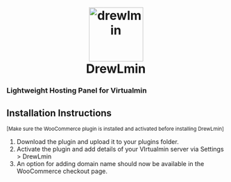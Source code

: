 <h1 align="center">
  <a href="https://software.shillongtitude.com/drewlmin" target="_blank">
    <img src="https://shillongtitude.com/wp-content/uploads/2021/08/drewlmin-logo.png" align="center" width="125px" alt="drewlmin" style="max-width: 100%;"/>
  </a>
  <br/>
  DrewLmin
</h1>
<h3>Lightweight Hosting Panel for Virtualmin</h3>

Installation Instructions
----

<sub>[Make sure the WooCommerce plugin is installed and activated before installing DrewLmin]</sub>

1. Download the plugin and upload it to your plugins folder.
2. Activate the plugin and add details of your VIrtualmin server via Settings > DrewLmin
3. An option for adding domain name should now be available in the WooCommerce checkout page.
